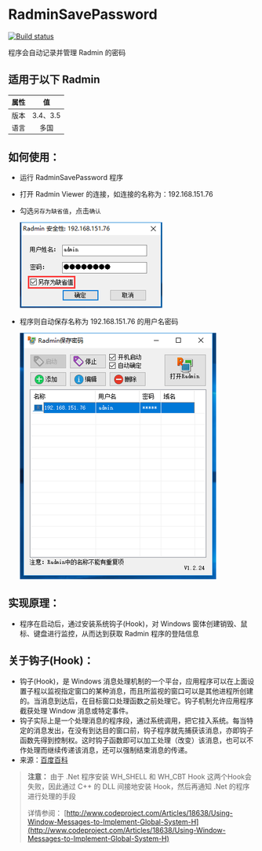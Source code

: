 # RadminSavePassword

[![Build status](https://ci.appveyor.com/api/projects/status/rdbyia8eoogscfed?svg=true)](https://ci.appveyor.com/project/xjj0906/radminsavepassword)

程序会自动记录并管理 Radmin 的密码

## **适用于以下 Radmin**

| 属性 |   值   |
|------|:------:|
| 版本 |3.4、3.5|
| 语言 |  多国  |

## **如何使用：**

* 运行 RadminSavePassword 程序
* 打开 Radmin Viewer 的连接，如连接的名称为：192.168.151.76
* 勾选`另存为缺省值`，点击`确认`

    ![20190226132523](/Images/20190226132523.png)

* 程序则自动保存名称为 192.168.151.76 的用户名密码

    ![20190226132619](/Images/20190226132619.png)

## **实现原理：** 

- 程序在启动后，通过安装系统钩子(Hook)，对 Windows 窗体创建销毁、鼠标、键盘进行监控，从而达到获取 Radmin 程序的登陆信息

## **关于钩子(Hook)：**

- 钩子(Hook)，是 Windows 消息处理机制的一个平台，应用程序可以在上面设置子程以监视指定窗口的某种消息，而且所监视的窗口可以是其他进程所创建的。当消息到达后，在目标窗口处理函数之前处理它。钩子机制允许应用程序截获处理 Window 消息或特定事件。
- 钩子实际上是一个处理消息的程序段，通过系统调用，把它挂入系统。每当特定的消息发出，在没有到达目的窗口前，钩子程序就先捕获该消息，亦即钩子函数先得到控制权。这时钩子函数即可以加工处理（改变）该消息，也可以不作处理而继续传递该消息，还可以强制结束消息的传递。
- 来源：[百度百科]

> **注意：** 由于 .Net 程序安装 WH_SHELL 和 WH_CBT Hook 这两个Hook会失败，因此通过 C++ 的 DLL 间接地安装 Hook，然后再通知 .Net 的程序进行处理的手段
>
> 详情参阅：
> [http://www.codeproject.com/Articles/18638/Using-Window-Messages-to-Implement-Global-System-H](http://www.codeproject.com/Articles/18638/Using-Window-Messages-to-Implement-Global-System-H)

[百度百科]:http://baike.baidu.com/link?url=vvhHuJDnkVN4IaE319drtMogwGv4Jf-ra3Cik8IcMHvf8iqUsa2noXU42twUMYq9VZyfK1Aml_ApNXzx80C0Q_
